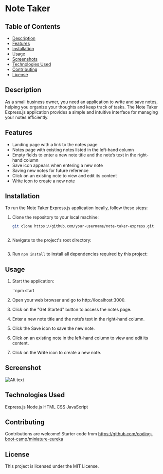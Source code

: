 # Note Taker

## Table of Contents

- [Description](#description)
- [Features](#features)
- [Installation](#installation)
- [Usage](#usage)
- [Screenshots](#screenshots)
- [Technologies Used](#technologies-used)
- [Contributing](#contributing)
- [License](#license)

## Description

As a small business owner, you need an application to write and save notes, helping you organize your thoughts and keep track of tasks. The Note Taker Express.js application provides a simple and intuitive interface for managing your notes efficiently.

## Features

- Landing page with a link to the notes page
- Notes page with existing notes listed in the left-hand column
- Empty fields to enter a new note title and the note’s text in the right-hand column
- Save icon appears when entering a new note
- Saving new notes for future reference
- Click on an existing note to view and edit its content
- Write icon to create a new note

## Installation

To run the Note Taker Express.js application locally, follow these steps:

1. Clone the repository to your local machine:

   ```bash
   git clone https://github.com/your-username/note-taker-express.git
    
 2. Navigate to the project's root directory:
    
    ``````cd note-taker-express

 3. Run `npm install` to install all dependencies required by this project:

 ## Usage
 
 1. Start the application:

    ``npm start

2. Open your web browser and go to http://localhost:3000.

3. Click on the "Get Started" button to access the notes page.

4. Enter a new note title and the note’s text in the right-hand column.

5. Click the Save icon to save the new note.

6. Click on an existing note in the left-hand column to view and edit its content.

7. Click on the Write icon to create a new note.

## Screenshot

![Alt text](<Assets/Screenshot 2023-11-18 at 9.40.04 PM Small.png>)

## Technologies Used

Express.js
Node.js
HTML
CSS
JavaScript

## Contributing

Contributions are welcome! Starter code from  https://github.com/coding-boot-camp/miniature-eureka

## License
This project is licensed under the MIT License.
